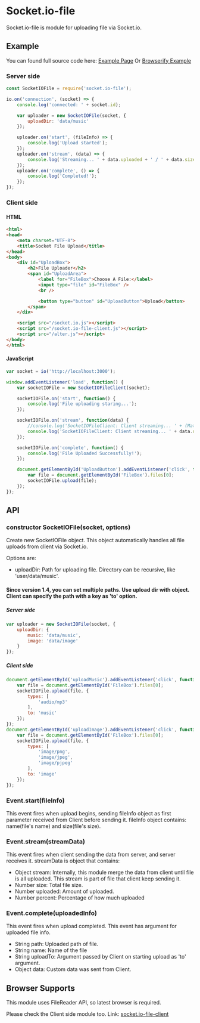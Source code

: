 # Socket.io-file

Socket.io-file is module for uploading file via Socket.io.

## Example

You can found full source code here: [Example Page](https://github.com/rico345100/socket.io-file-example)
Or [Browserify Example](https://github.com/rico345100/socket.io-file-example-browserify)

### Server side

```javascript
const SocketIOFile = require('socket.io-file');

io.on('connection', (socket) => {
	console.log('connected: ' + socket.id);

	var uploader = new SocketIOFile(socket, {
		uploadDir: 'data/music'
	});

	uploader.on('start', (fileInfo) => {
		console.log('Upload started');
	});
	uploader.on('stream', (data) => {
		console.log('Streaming... ' + data.uploaded + ' / ' + data.size);
	});
	uploader.on('complete', () => {
		console.log('Completed!');
	});
});
```

### Client side

#### HTML
```html
<html>
<head>
	<meta charset="UTF-8">
	<title>Socket File Upload</title>
</head>
<body>
	<div id="UploadBox">
		<h2>File Uploader</h2>
		<span id="UploadArea">
			<label for="FileBox">Choose A File:</label>
			<input type="file" id="FileBox" />
			<br />

			<button type="button" id="UploadButton">Upload</button>
		</span>
	</div>

	<script src="/socket.io.js"></script>
	<script src="/socket.io-file-client.js"></script>
	<script src="/alter.js"></script>
</body>
</html>
```

#### JavaScript
```javascript
var socket = io('http://localhost:3000');

window.addEventListener('load', function() {
	var socketIOFile = new SocketIOFileClient(socket);

	socketIOFile.on('start', function() {
		console.log('File uploading staring...');
	});

	socketIOFile.on('stream', function(data) {
		//console.log('SocketIOFileClient: Client streaming... ' + (Math.round(data.percent * 100)/100) + '%');
		console.log('SocketIOFileClient: Client streaming... ' + data.uploaded + ' / ' + data.size);
	});

	socketIOFile.on('complete', function() {
		console.log('File Uploaded Successfully!');
	});

	document.getElementById('UploadButton').addEventListener('click', function() {
		var file = document.getElementById('FileBox').files[0];
		socketIOFile.upload(file);
	});
});
```


## API
### constructor SocketIOFile(socket, options)

Create new SocketIOFile object. This object automatically handles all file uploads from client via Socket.io.

Options are:
* uploadDir: Path for uploading file. Directory can be recursive, like 'user/data/music'.

#### Since version 1.4, you can set multiple paths. Use upload dir with object. Client can specify the path with a key as 'to' option.

##### Server side

```javascript
var uploader = new SocketIOFile(socket, {
	uploadDir: {
		music: 'data/music',
		image: 'data/image'
	}
});
```

##### Client side

```javascript
document.getElementById('uploadMusic').addEventListener('click', function() {
	var file = document.getElementById('FileBox').files[0];
	socketIOFile.upload(file, {
		types: [
			'audio/mp3'
		],
		to: 'music'
	});
});
document.getElementById('uploadImage').addEventListener('click', function() {
	var file = document.getElementById('FileBox').files[0];
	socketIOFile.upload(file, {
		types: [
			'image/png',
			'image/jpeg',
			'image/pjpeg'
		],
		to: 'image'
	});
});
```


### Event.start(fileInfo)
This event fires when upload begins, sending fileInfo object as first parameter received from Client before sending it. fileInfo object contains: name(file's name) and size(file's size).

### Event.stream(streamData)
This event fires when client sending the data from server, and server receives it. streamData is object that contains:
* Object stream: Internally, this module merge the data from client until file is all uploaded. This stream is part of file that client keep sending it.
* Number size: Total file size.
* Number uploaded: Amount of uploaded.
* Number percent: Percentage of how much uploaded

### Event.complete(uploadedInfo)
This event fires when upload completed. This event has argument for uploaded file info.
* String path: Uploaded path of file.
* String name: Name of the file
* String uploadTo: Argument passed by Client on starting upload as 'to' argument.
* Object data: Custom data was sent from Client.

## Browser Supports
This module uses FileReader API, so latest browser is required.


Please check the Client side module too. Link: [socket.io-file-client
](https://github.com/rico345100/socket.io-file-client)
